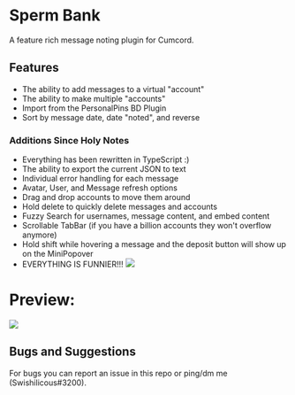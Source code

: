 # Sperm Bank

A feature rich message noting plugin for Cumcord.

## Features

- The ability to add messages to a virtual "account"
- The ability to make multiple "accounts"
- Import from the PersonalPins BD Plugin
- Sort by message date, date "noted", and reverse

### Additions Since Holy Notes 

- Everything has been rewritten in TypeScript :)
- The ability to export the current JSON to text
- Individual error handling for each message
- Avatar, User, and Message refresh options
- Drag and drop accounts to move them around
- Hold delete to quickly delete messages and accounts
- Fuzzy Search for usernames, message content, and embed content
- Scrollable TabBar (if you have a billion accounts they won't overflow anymore)
- Hold shift while hovering a message and the deposit button will show up on the MiniPopover
- EVERYTHING IS FUNNIER!!! ![](https://cdn.discordapp.com/emojis/905992475380969513.png?size=24)

# Preview:
![](https://i.imgur.com/JRyv7fV.png)

## Bugs and Suggestions

For bugs you can report an issue in this repo or ping/dm me (Swishilicous#3200).
